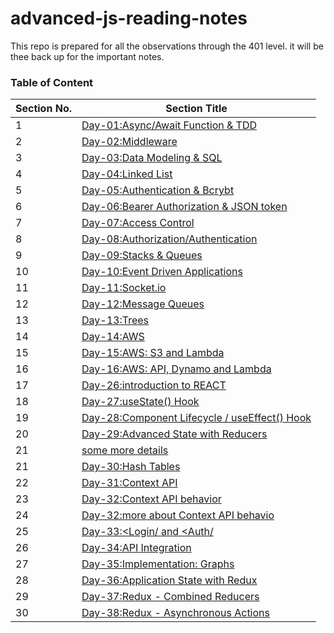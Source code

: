 # advanced-js-reading-notes
This repo is prepared for all the observations through the 401 level. it will be thee back up for the important notes.


### Table of Content

| **Section No.** | **Section Title**                      |
| --------------- | -------------------------------------- |
| 1               | [Day-01:Async/Await Function & TDD](./first-day/01-prep-and-tdd.md) |
| 2               | [Day-02:Middleware](./sec-day/02-read.md) |
| 3               | [Day-03:Data Modeling & SQL](./third-day/03-read.md) |
| 4               | [Day-04:Linked List](./fourth-day/04-readme.md) |
| 5               | [Day-05:Authentication & Bcrybt](./fifth-day/05-readme.md) |
| 6               | [Day-06:Bearer Authorization & JSON token](./sixth-day/06-readme.md) |
| 7               | [Day-07:Access Control](./seventh-day/07-readme.md) |
| 8               | [Day-08:Authorization/Authentication](./eighth-day/08-readme.md) |
| 9               | [Day-09:Stacks & Queues](./ninth-day/09-readme.md) |
|10               | [Day-10:Event Driven Applications](./10th-day/10-readme.md) |
|11               | [Day-11:Socket.io](./11th-day/11-readme.md) |
|12               | [Day-12:Message Queues](./12-day/12-readme.md) |
|13               | [Day-13:Trees](./13th-day/13-readme.md) |
|14               | [Day-14:AWS](./14th-day/14-readme.md) |
|15               | [Day-15:AWS: S3 and Lambda](./15th-day/15-readme.md) |
|16               | [Day-16:AWS: API, Dynamo and Lambda](./16th-day/16-readme.md) |
|17               | [Day-26:introduction to REACT](./17th-day/17-readme.md) |
|18               | [Day-27:useState() Hook](./18th-day/18-readme.md) |
|19               | [Day-28:Component Lifecycle / useEffect() Hook](./19th-day/19-readme.md) |
|20               | [Day-29:Advanced State with Reducers](./20th-day/20-readme.md) |
|21               | [some more details](./extra.md) |
|21               | [Day-30:Hash Tables](./21th-readme/21-readme.md) |
|22               | [Day-31:Context API](./22th-day/22-readme.md) |
|23               | [Day-32:Context API behavior](./23th-day/23-readme.md) |
|24               | [Day-32:more about Context API behavio](./24th-day/24-readme.md) |
|25               | [Day-33:<Login/ and <Auth/](./25th-day/25-readme.md) |
|26               | [Day-34:API Integration](./26-day/26-readme.md) |
|27               | [Day-35:Implementation: Graphs](./27-day/27-readme.md) |
|28               | [Day-36:Application State with Redux](./28-day/28-readme.md) |
|29               | [Day-37:Redux - Combined Reducers](./29-day/29-readme.md) |
|30               | [Day-38:Redux - Asynchronous Actions](./30-day/30-readme.md) |